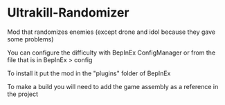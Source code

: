 # Ultrakill-Randomizer
Mod that randomizes enemies (except drone and idol because they gave some problems)

You can configure the difficulty with BepInEx ConfigManager or from the file that is in BepInEx > config

To install it put the mod in the "plugins" folder of BepInEx

To make a build you will need to add the game assembly as a reference in the project
